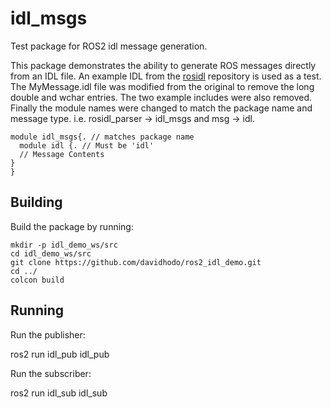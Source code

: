 # idl_msgs
Test package for ROS2 idl message generation.

This package demonstrates the ability to generate ROS messages directly from an IDL file.  An example IDL from the [rosidl](https://github.com/ros2/rosidl/tree/dashing/rosidl_parser) repository is used as a test.  The MyMessage.idl file was modified from the original to remove the long double and wchar entries.  The two example includes were also removed.  Finally the module names were changed to match the package name and message type.  i.e. rosidl_parser -> idl_msgs and msg -> idl.

    module idl_msgs{. // matches package name
      module idl {. // Must be 'idl'
      // Message Contents
    }
    }


## Building

Build the package by running:

    mkdir -p idl_demo_ws/src
    cd idl_demo_ws/src
    git clone https://github.com/davidhodo/ros2_idl_demo.git
    cd ../
    colcon build

## Running

Run the publisher:

  ros2 run idl_pub idl_pub

Run the subscriber:

  ros2 run idl_sub idl_sub